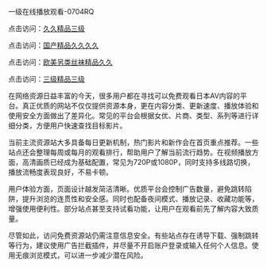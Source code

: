 一级在线播放观看-0704RQ

点击访问：<a href="https://gda-c7m.pages.dev/">久久精品三级</a>

点击访问：<a href="https://tfda.pages.dev/">国产精品久久久久</a>

点击访问：<a href="https://bsdf-5f5.pages.dev/">欧美另类丝袜精品久久</a>

点击访问：<a href="https://cfad.pages.dev/">三级精品三级</a>

在网络资源日益丰富的今天，很多用户都在寻找可以免费观看日本AV内容的平台。真正优质的网站不仅仅提供资源本身，更在内容分类、更新速度、播放体验和使用安全方面做出了差异化。常见的平台会根据女优、片商、类型、系列等进行详细分类，方便用户快速查找目标影片。

当前主流资源站大多具备每日更新机制，热门影片和新作会在首页重点推荐。一些站点还会整理每周或每月的观看排行，帮助用户了解当前流行趋势。在视频播放方面，高清画质已经成为基础配置，常见为720P或1080P，同时支持多线路切换，播放流畅度表现良好，不易卡顿。

用户体验方面，页面设计越发简洁清晰。优质平台会控制广告数量，避免跳转陷阱，提升浏览的连贯性和安全感。同时也配备夜间模式、播放记录、收藏功能等，增强使用便利性。部分站点甚至支持试看功能，让用户在观看前先了解内容大致质量。

尽管如此，访问免费资源站仍需注意信息安全。有些站点存在诱导下载、强制跳转等行为，建议使用广告拦截插件，并尽量不开启账户登录或输入任何个人信息。使用无痕浏览模式，可以进一步减少潜在风险。

<span style="display:none;">[Canonical link](https://github.com/R20250704/So4 ）</span>
